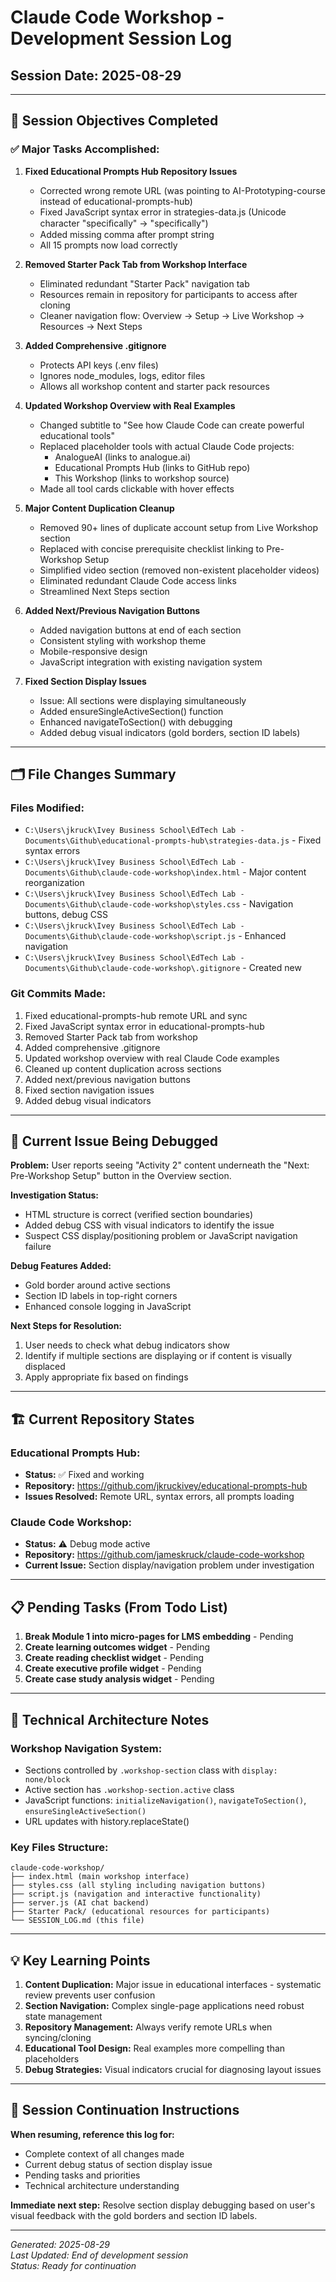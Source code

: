 # Claude Code Workshop - Development Session Log

## Session Date: 2025-08-29

---

## 🎯 Session Objectives Completed

### ✅ Major Tasks Accomplished:

1. **Fixed Educational Prompts Hub Repository Issues**
   - Corrected wrong remote URL (was pointing to AI-Prototyping-course instead of educational-prompts-hub)
   - Fixed JavaScript syntax error in strategies-data.js (Unicode character "speciﬁcally" → "specifically")
   - Added missing comma after prompt string
   - All 15 prompts now load correctly

2. **Removed Starter Pack Tab from Workshop Interface**
   - Eliminated redundant "Starter Pack" navigation tab
   - Resources remain in repository for participants to access after cloning
   - Cleaner navigation flow: Overview → Setup → Live Workshop → Resources → Next Steps

3. **Added Comprehensive .gitignore**
   - Protects API keys (.env files)
   - Ignores node_modules, logs, editor files
   - Allows all workshop content and starter pack resources

4. **Updated Workshop Overview with Real Examples**
   - Changed subtitle to "See how Claude Code can create powerful educational tools"
   - Replaced placeholder tools with actual Claude Code projects:
     * AnalogueAI (links to analogue.ai)
     * Educational Prompts Hub (links to GitHub repo)
     * This Workshop (links to workshop source)
   - Made all tool cards clickable with hover effects

5. **Major Content Duplication Cleanup**
   - Removed 90+ lines of duplicate account setup from Live Workshop section
   - Replaced with concise prerequisite checklist linking to Pre-Workshop Setup
   - Simplified video section (removed non-existent placeholder videos)
   - Eliminated redundant Claude Code access links
   - Streamlined Next Steps section

6. **Added Next/Previous Navigation Buttons**
   - Added navigation buttons at end of each section
   - Consistent styling with workshop theme
   - Mobile-responsive design
   - JavaScript integration with existing navigation system

7. **Fixed Section Display Issues** 
   - Issue: All sections were displaying simultaneously
   - Added ensureSingleActiveSection() function
   - Enhanced navigateToSection() with debugging
   - Added debug visual indicators (gold borders, section ID labels)

---

## 🗂️ File Changes Summary

### Files Modified:
- `C:\Users\jkruck\Ivey Business School\EdTech Lab - Documents\Github\educational-prompts-hub\strategies-data.js` - Fixed syntax errors
- `C:\Users\jkruck\Ivey Business School\EdTech Lab - Documents\Github\claude-code-workshop\index.html` - Major content reorganization
- `C:\Users\jkruck\Ivey Business School\EdTech Lab - Documents\Github\claude-code-workshop\styles.css` - Navigation buttons, debug CSS
- `C:\Users\jkruck\Ivey Business School\EdTech Lab - Documents\Github\claude-code-workshop\script.js` - Enhanced navigation
- `C:\Users\jkruck\Ivey Business School\EdTech Lab - Documents\Github\claude-code-workshop\.gitignore` - Created new

### Git Commits Made:
1. Fixed educational-prompts-hub remote URL and sync
2. Fixed JavaScript syntax error in educational-prompts-hub
3. Removed Starter Pack tab from workshop
4. Added comprehensive .gitignore
5. Updated workshop overview with real Claude Code examples
6. Cleaned up content duplication across sections
7. Added next/previous navigation buttons
8. Fixed section navigation issues
9. Added debug visual indicators

---

## 🚨 Current Issue Being Debugged

**Problem:** User reports seeing "Activity 2" content underneath the "Next: Pre-Workshop Setup" button in the Overview section.

**Investigation Status:**
- HTML structure is correct (verified section boundaries)
- Added debug CSS with visual indicators to identify the issue
- Suspect CSS display/positioning problem or JavaScript navigation failure

**Debug Features Added:**
- Gold border around active sections
- Section ID labels in top-right corners
- Enhanced console logging in JavaScript

**Next Steps for Resolution:**
1. User needs to check what debug indicators show
2. Identify if multiple sections are displaying or if content is visually displaced
3. Apply appropriate fix based on findings

---

## 🏗️ Current Repository States

### Educational Prompts Hub:
- **Status:** ✅ Fixed and working
- **Repository:** https://github.com/jkruckivey/educational-prompts-hub
- **Issues Resolved:** Remote URL, syntax errors, all prompts loading

### Claude Code Workshop:
- **Status:** ⚠️ Debug mode active
- **Repository:** https://github.com/jameskruck/claude-code-workshop
- **Current Issue:** Section display/navigation problem under investigation

---

## 📋 Pending Tasks (From Todo List)

1. **Break Module 1 into micro-pages for LMS embedding** - Pending
2. **Create learning outcomes widget** - Pending
3. **Create reading checklist widget** - Pending
4. **Create executive profile widget** - Pending
5. **Create case study analysis widget** - Pending

---

## 🔧 Technical Architecture Notes

### Workshop Navigation System:
- Sections controlled by `.workshop-section` class with `display: none/block`
- Active section has `.workshop-section.active` class
- JavaScript functions: `initializeNavigation()`, `navigateToSection()`, `ensureSingleActiveSection()`
- URL updates with history.replaceState()

### Key Files Structure:
```
claude-code-workshop/
├── index.html (main workshop interface)
├── styles.css (all styling including navigation buttons)
├── script.js (navigation and interactive functionality)
├── server.js (AI chat backend)
├── Starter Pack/ (educational resources for participants)
└── SESSION_LOG.md (this file)
```

---

## 💡 Key Learning Points

1. **Content Duplication:** Major issue in educational interfaces - systematic review prevents user confusion
2. **Section Navigation:** Complex single-page applications need robust state management
3. **Repository Management:** Always verify remote URLs when syncing/cloning
4. **Educational Tool Design:** Real examples more compelling than placeholders
5. **Debug Strategies:** Visual indicators crucial for diagnosing layout issues

---

## 🔄 Session Continuation Instructions

**When resuming, reference this log for:**
- Complete context of all changes made
- Current debug status of section display issue
- Pending tasks and priorities
- Technical architecture understanding

**Immediate next step:** Resolve section display debugging based on user's visual feedback with the gold borders and section ID labels.

---

*Generated: 2025-08-29*  
*Last Updated: End of development session*  
*Status: Ready for continuation*